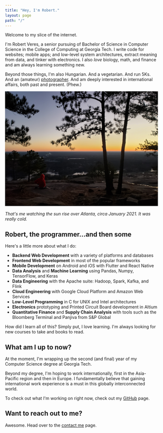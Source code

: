 ```yaml
---
title: "Hey, I'm Robert."
layout: page
path: "/"
---
```

Welcome to my slice of the internet.

I'm Robert Veres, a senior pursuing of Bachelor of Science in Computer Science in the College of Computing at Georgia Tech. I write code for websites; mobile apps; and low-level system architectures, extract meaning from data, and tinker with electronics. I also *love* biology, math, and finance and am always learning something new.

Beyond those things, I'm also Hungarian. And a vegetarian. And run 5Ks. And an (amateur) [photographer](https://www.flickr.com/photos/152383209@N08/). And am deeply interested in international affairs, both past and present. (Phew.)


![That's me](./profile2.jpg)

*That's me watching the sun rise over Atlanta, circa January 2021. It was really cold.*

## Robert, the programmer...and then some
Here's a little more about what I do:
* **Backend Web Development** with a variety of platforms and databases
* **Frontend Web Development** in most of the popular frameworks
* **Mobile Development** on Android and iOS with Flutter and React Native
* **Data Analysis** and **Machine Learning** using Pandas, Numpy, TensorFlow, and Keras
* **Data Engineering** with the Apache suite: Hadoop, Spark, Kafka, and Flink
* **Cloud Engineering** with Google Cloud Platform and Amazon Web Services
* **Low-Level Programming** in C for UNIX and Intel architectures
* **Electronics** prototyping and Printed Circuit Board development in Altium
* **Quantitative Finance** and **Supply Chain Analysis** with tools such as the Bloomberg Terminal and Panjiva from S&P Global

How did I learn all of this? Simply put, I love learning. I'm always looking for new courses to take and books to read.

## What am I up to now?
At the moment, I'm wrapping up the second (and final) year of my Computer Science degree at Georgia Tech.

Beyond my degree, I'm hoping to work internationally, first in the Asia-Pacific region and then in Europe. I fundamentally believe that gaining international work experience is a must in this globally interconnected world.

To check out what I'm working on right now, check out my [GitHub](https://github.com/rveres) page.

## Want to reach out to me?
Awesome. Head over to the [contact me](/contact) page.